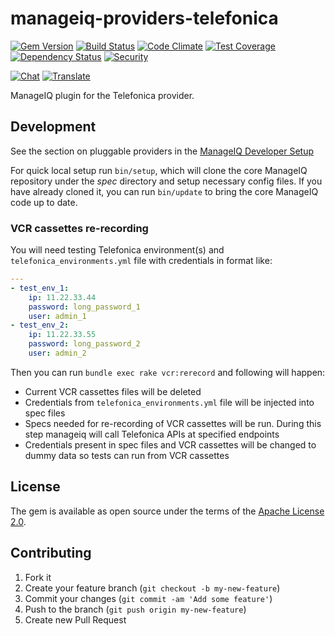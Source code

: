 # manageiq-providers-telefonica

[![Gem Version](https://badge.fury.io/rb/manageiq-providers-telefonica.svg)](http://badge.fury.io/rb/manageiq-providers-telefonica)
[![Build Status](https://travis-ci.org/ManageIQ/manageiq-providers-telefonica.svg)](https://travis-ci.org/ManageIQ/manageiq-providers-telefonica)
[![Code Climate](https://codeclimate.com/github/ManageIQ/manageiq-providers-telefonica.svg)](https://codeclimate.com/github/ManageIQ/manageiq-providers-telefonica)
[![Test Coverage](https://codeclimate.com/github/ManageIQ/manageiq-providers-telefonica/badges/coverage.svg)](https://codeclimate.com/github/ManageIQ/manageiq-providers-telefonica/coverage)
[![Dependency Status](https://gemnasium.com/ManageIQ/manageiq-providers-telefonica.svg)](https://gemnasium.com/ManageIQ/manageiq-providers-telefonica)
[![Security](https://hakiri.io/github/ManageIQ/manageiq-providers-telefonica/master.svg)](https://hakiri.io/github/ManageIQ/manageiq-providers-telefonica/master)

[![Chat](https://badges.gitter.im/Join%20Chat.svg)](https://gitter.im/ManageIQ/manageiq-providers-telefonica?utm_source=badge&utm_medium=badge&utm_campaign=pr-badge&utm_content=badge)
[![Translate](https://img.shields.io/badge/translate-zanata-blue.svg)](https://translate.zanata.org/zanata/project/view/manageiq-providers-telefonica)

ManageIQ plugin for the Telefonica provider.

## Development

See the section on pluggable providers in the [ManageIQ Developer Setup](http://manageiq.org/docs/guides/developer_setup)

For quick local setup run `bin/setup`, which will clone the core ManageIQ repository under the *spec* directory and setup necessary config files. If you have already cloned it, you can run `bin/update` to bring the core ManageIQ code up to date.

### VCR cassettes re-recording

You will need testing Telefonica environment(s) and `telefonica_environments.yml` file with credentials in format like:
```yml
---
- test_env_1:
    ip: 11.22.33.44
    password: long_password_1
    user: admin_1
- test_env_2:
    ip: 11.22.33.55
    password: long_password_2
    user: admin_2
```

Then you can run `bundle exec rake vcr:rerecord` and following will happen:
* Current VCR cassettes files will be deleted
* Credentials from `telefonica_environments.yml` file will be injected into spec files
* Specs needed for re-recording of VCR cassettes will be run. During this step manageiq will call Telefonica APIs at specified endpoints
* Credentials present in spec files and VCR cassettes will be changed to dummy data so tests can run from VCR cassettes

## License

The gem is available as open source under the terms of the [Apache License 2.0](http://www.apache.org/licenses/LICENSE-2.0).

## Contributing

1. Fork it
2. Create your feature branch (`git checkout -b my-new-feature`)
3. Commit your changes (`git commit -am 'Add some feature'`)
4. Push to the branch (`git push origin my-new-feature`)
5. Create new Pull Request
